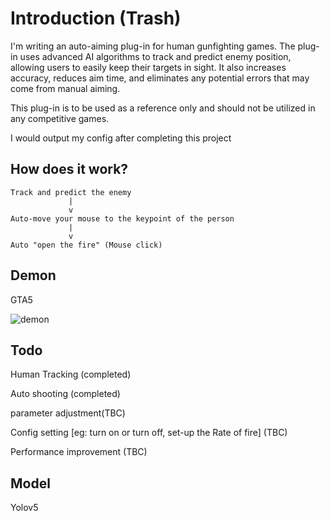# Introduction (Trash)
I'm writing an auto-aiming plug-in for human gunfighting games. The plug-in uses advanced AI algorithms to track and predict enemy position, allowing users to easily keep their targets in sight. It also increases accuracy, reduces aim time, and eliminates any potential errors that may come from manual aiming.

This plug-in is to be used as a reference only and should not be utilized in any competitive games.

I would output my config after completing this project

## How does it work?

```
Track and predict the enemy
             |
             v
Auto-move your mouse to the keypoint of the person
             |
             v
Auto "open the fire" (Mouse click)
```


## Demon
GTA5

![demon](https://github.com/TonnyWong1052/Auto-aiming-Plug-In/blob/main/demon.png)


## Todo
Human Tracking (completed)

Auto shooting (completed)

parameter adjustment(TBC)

Config setting [eg: turn on or turn off, set-up the Rate of fire] (TBC)

Performance improvement (TBC)


## Model 
Yolov5



